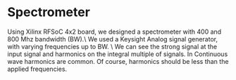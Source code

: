 # Spectrometer
Using Xilinx RFSoC 4x2 board, we designed a spectrometer with 400 and 800 Mhz bandwidth (BW).\\
We used a Keysight Analog signal generator, with varying frequencies up to BW. \\
We can see the strong signal at the input signal and harmonics on the integral multiple of signals. In Continuous wave harmonics are common. Of course, harmonics should be less than the applied frequencies.
